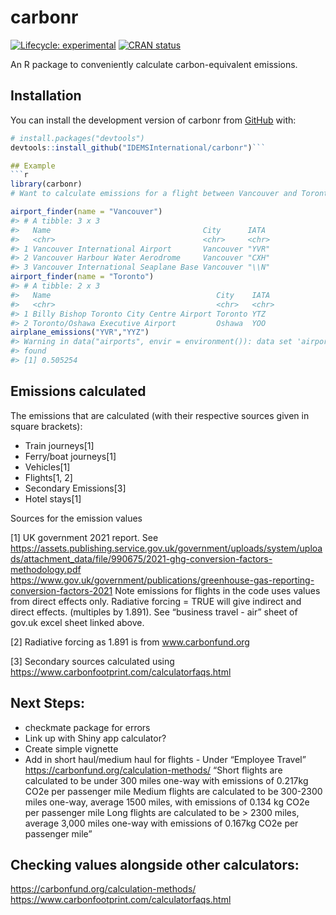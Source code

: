 
<!-- README.md is generated from README.Rmd. Please edit that file -->

# carbonr

<!-- badges: start -->

[![Lifecycle:
experimental](https://img.shields.io/badge/lifecycle-experimental-orange.svg)](https://lifecycle.r-lib.org/articles/stages.html#experimental)
[![CRAN
status](https://www.r-pkg.org/badges/version/carbonr)](https://CRAN.R-project.org/package=carbonr)
<!-- badges: end -->

An R package to conveniently calculate carbon-equivalent emissions.

## Installation

You can install the development version of carbonr from
[GitHub](https://github.com/) with:

```` r
# install.packages("devtools")
devtools::install_github("IDEMSInternational/carbonr")```

## Example
```r
library(carbonr)
# Want to calculate emissions for a flight between Vancouver and Toronto

airport_finder(name = "Vancouver")
#> # A tibble: 3 x 3
#>   Name                                  City      IATA 
#>   <chr>                                 <chr>     <chr>
#> 1 Vancouver International Airport       Vancouver "YVR"
#> 2 Vancouver Harbour Water Aerodrome     Vancouver "CXH"
#> 3 Vancouver International Seaplane Base Vancouver "\\N"
airport_finder(name = "Toronto")
#> # A tibble: 2 x 3
#>   Name                                     City    IATA 
#>   <chr>                                    <chr>   <chr>
#> 1 Billy Bishop Toronto City Centre Airport Toronto YTZ  
#> 2 Toronto/Oshawa Executive Airport         Oshawa  YOO
airplane_emissions("YVR","YYZ")
#> Warning in data("airports", envir = environment()): data set 'airports' not
#> found
#> [1] 0.505254
````

## Emissions calculated

The emissions that are calculated (with their respective sources given
in square brackets):

  - Train journeys\[1\]
  - Ferry/boat journeys\[1\]
  - Vehicles\[1\]
  - Flights\[1, 2\]
  - Secondary Emissions\[3\]
  - Hotel stays\[1\]

Sources for the emission values

\[1\] UK government 2021 report. See
<https://assets.publishing.service.gov.uk/government/uploads/system/uploads/attachment_data/file/990675/2021-ghg-conversion-factors-methodology.pdf>
<https://www.gov.uk/government/publications/greenhouse-gas-reporting-conversion-factors-2021>
Note emissions for flights in the code uses values from direct effects
only. Radiative forcing = TRUE will give indirect and direct effects.
(multiples by 1.891). See “business travel - air” sheet of gov.uk excel
sheet linked above.

\[2\] Radiative forcing as 1.891 is from www.carbonfund.org

\[3\] Secondary sources calculated using
<https://www.carbonfootprint.com/calculatorfaqs.html>

## Next Steps:

  - checkmate package for errors
  - Link up with Shiny app calculator?
  - Create simple vignette
  - Add in short haul/medium haul for flights - Under “Employee Travel”
    <https://carbonfund.org/calculation-methods/> “Short flights are
    calculated to be under 300 miles one-way with emissions of 0.217kg
    CO2e per passenger mile Medium flights are calculated to be 300-2300
    miles one-way, average 1500 miles, with emissions of 0.134 kg CO2e
    per passenger mile Long flights are calculated to be \> 2300 miles,
    average 3,000 miles one-way with emissions of 0.167kg CO2e per
    passenger mile”

## Checking values alongside other calculators:

<https://carbonfund.org/calculation-methods/>
<https://www.carbonfootprint.com/calculatorfaqs.html>
